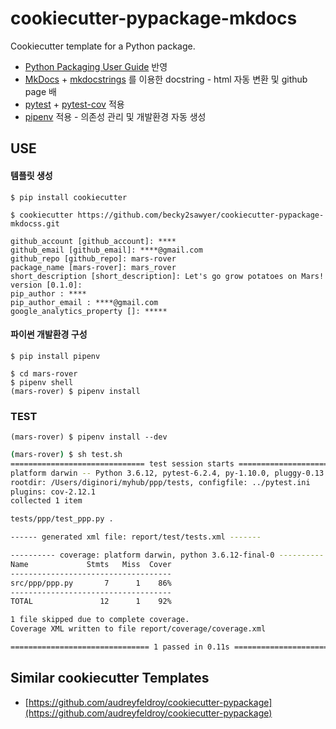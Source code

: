 # cookiecutter-pypackage-mkdocs
Cookiecutter template for a Python package.
- [Python Packaging User Guide](https://packaging.python.org/tutorials/packaging-projects) 반영
- [MkDocs](https://www.mkdocs.org) + [mkdocstrings](https://github.com/mkdocstrings/mkdocstrings) 를 이용한 docstring - html 자동 변환 및 github page 배
- [pytest](https://docs.pytest.org/) + [pytest-cov](https://pytest-cov.readthedocs.io/) 적용
- [pipenv](https://github.com/pypa/pipenv) 적용 - 의존성 관리 및 개발환경 자동 생성 

## USE
#### 템플릿 생성
```
$ pip install cookiecutter
```
```
$ cookiecutter https://github.com/becky2sawyer/cookiecutter-pypackage-mkdocss.git

github_account [github_account]: ****
github_email [github_email]: ****@gmail.com
github_repo [github_repo]: mars-rover       
package_name [mars-rover]: mars_rover    
short_description [short_description]: Let's go grow potatoes on Mars!
version [0.1.0]: 
pip_author : ****
pip_author_email : ****@gmail.com
google_analytics_property []: *****
```

#### 파이썬 개발환경 구성
```
$ pip install pipenv
```
```
$ cd mars-rover
$ pipenv shell
(mars-rover) $ pipenv install
```

### TEST
```
(mars-rover) $ pipenv install --dev
```
```bash
(mars-rover) $ sh test.sh
============================== test session starts ===============================
platform darwin -- Python 3.6.12, pytest-6.2.4, py-1.10.0, pluggy-0.13.1
rootdir: /Users/diginori/myhub/ppp/tests, configfile: ../pytest.ini
plugins: cov-2.12.1
collected 1 item

tests/ppp/test_ppp.py .                                                    [100%]

------ generated xml file: report/test/tests.xml -------

---------- coverage: platform darwin, python 3.6.12-final-0 ----------
Name             Stmts   Miss  Cover
------------------------------------
src/ppp/ppp.py       7      1    86%
------------------------------------
TOTAL               12      1    92%

1 file skipped due to complete coverage.
Coverage XML written to file report/coverage/coverage.xml

=============================== 1 passed in 0.11s ================================

```

## Similar cookiecutter Templates
- [https://github.com/audreyfeldroy/cookiecutter-pypackage](https://github.com/audreyfeldroy/cookiecutter-pypackage)